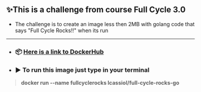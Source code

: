## ✨This is a challenge from course Full Cycle 3.0

- The challenge is to create an image less then 2MB with golang code that says "Full Cycle Rocks!!" when its run
<hr>

* ### 📦 [Here is a link to DockerHub](https://hub.docker.com/repository/docker/lcassiol/full-cycle-rocks-go/general)

* ### ▶️ To run this image just type in your terminal
 > **docker run --name fullcyclerocks lcassiol/full-cycle-rocks-go**
